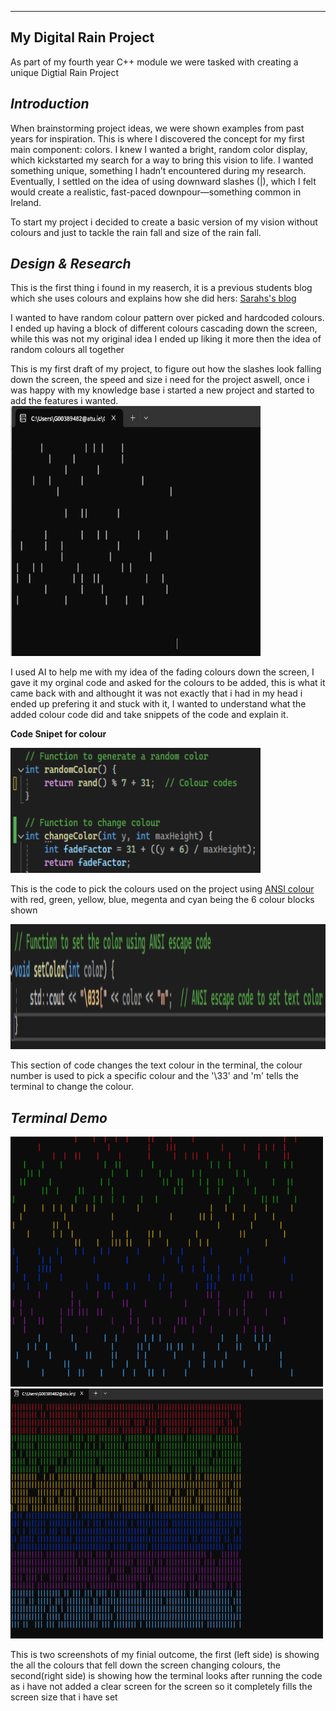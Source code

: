 ------
 My Digital Rain Project
------
As part of my fourth year C++ module we were tasked with creating a unique Digtial Rain Project

## *Introduction* 
When brainstorming project ideas, we were shown examples from past years for inspiration. This is where I discovered the concept for my first main component: colors. I knew I wanted a bright, random color display, which kickstarted my search for a way to bring this vision to life. I wanted something unique, something I hadn’t encountered during my research. Eventually, I settled on the idea of using downward slashes (|), which I felt would create a realistic, fast-paced downpour—something common in Ireland. 

To start my project i decided to create a basic version of my vision without colours and just to tackle the rain fall and size of the rain fall. 
## *Design & Research*
This is the first thing i found in my reaserch, it is a previous students blog which she uses colours and explains how she did hers: 
[Sarahs's blog](https://sarahmatu.github.io/DigiRainProject/)

I wanted to have random colour pattern over picked and hardcoded colours. I ended up having a block of different colours cascading down the screen, while this was not my original idea I ended up liking it more then the idea of random colours all together 

This is my first draft of my project, to figure out how the slashes look falling down the screen, the speed and size i need for the project aswell, once i was happy with my knowledge base i started a new project and started to add the features i wanted. 
<img src="https://raw.githubusercontent.com/ellenmcintyre123/emc-digital-rain-cpp.io/main/docs/assets/images/firstdraft.png" width="400" height="400">

I used AI to help me with my idea of the fading colours down the screen, I gave it my orginal code and asked for the colours to be added, this is what it came back with and althought it was not exactly that i had in my head i ended up prefering it and stuck with it, I wanted to understand what the added colour code did and take snippets of the code and explain it.

**Code Snipet for colour**

<img src="https://raw.githubusercontent.com/ellenmcintyre123/emc-digital-rain-cpp.io/main/docs/assets/images/first.png" width="400" height="200">


This is the code to pick the colours used on the project using [ANSI colour](https://ss64.com/nt/syntax-ansi.html) with red, green, yellow, blue, megenta and cyan being the 6 colour blocks shown 


<img src="https://raw.githubusercontent.com/ellenmcintyre123/emc-digital-rain-cpp.io/main/docs/assets/images/second.png" width="800" height="200">


This section of code changes the text colour in the terminal, the colour number is used to pick a specific colour and the '\33' and 'm' tells the terminal to change the colour. 

## *Terminal Demo*

<img src="https://raw.githubusercontent.com/ellenmcintyre123/emc-digital-rain-cpp.io/main/docs/assets/images/final.png" width="500" height="400"><img src="https://raw.githubusercontent.com/ellenmcintyre123/emc-digital-rain-cpp.io/main/docs/assets/images/full.png" width="500" height="400">

This is two screenshots of my finial outcome, the first (left side) is showing the all the colours that fell down the screen changing colours, the second(right side) is showing how the terminal looks after running the code as i have not added a clear screen for the screen so it completely fills the screen size that i have set 
